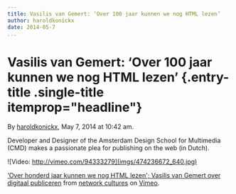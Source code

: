 ```yaml
---
title: Vasilis van Gemert: ‘Over 100 jaar kunnen we nog HTML lezen’
author: haroldkonickx
date: 2014-05-7
...
```


# Vasilis van Gemert: ‘Over 100 jaar kunnen we nog HTML lezen’ {.entry-title .single-title itemprop="headline"}

By [haroldkonickx](http://networkcultures.org/digitalpublishing/author/haroldkonickx/ "Posts by haroldkonickx"),
May 7, 2014 at 10:42 am.

Developer and Designer of the Amsterdam Design School for Multimedia
(CMD) makes a passionate plea for publishing on the web (in Dutch).

![Video: http://vimeo.com/94333279](imgs/474236672_640.jpg)

[‘Over honderd jaar kunnen we nog HTML lezen'; Vasilis van Gemert over
digitaal publiceren](http://vimeo.com/94333279) from [network
cultures](http://vimeo.com/networkcultures) on
[Vimeo](https://vimeo.com).

